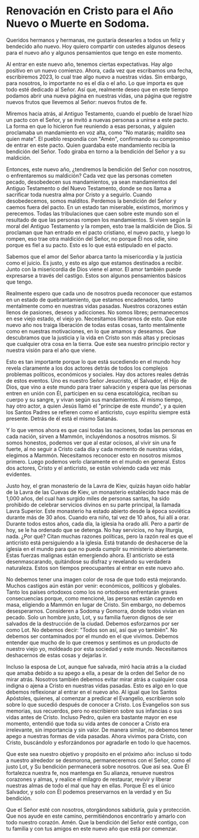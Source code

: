 # Renovación en Cristo para el Año Nuevo o Muerte en Sodoma.  

Queridos hermanos y hermanas, me gustaría desearles a todos un feliz y bendecido año nuevo. Hoy quiero compartir con ustedes algunos deseos para el nuevo año y algunos pensamientos que tengo en este momento.  

Al entrar en este nuevo año, tenemos ciertas expectativas. Hay algo positivo en un nuevo comienzo. Ahora, cada vez que escribamos una fecha, escribiremos 2023, lo cual trae algo nuevo a nuestras vidas. Sin embargo, para nosotros, lo importante no es el día o el año. Lo que importa es que todo esté dedicado al Señor. Así que, realmente deseo que en este tiempo podamos abrir una nueva página en nuestras vidas, una página que registre nuevos frutos que llevemos al Señor: nuevos frutos de fe.  

Miremos hacia atrás, al Antiguo Testamento, cuando el pueblo de Israel hizo un pacto con el Señor, y se invitó a nuevas personas a unirse a este pacto. La forma en que lo hicieron fue reuniendo a esas personas, y alguien proclamaba un mandamiento en voz alta, como "No matarás; maldito sea quien mate". El pueblo respondía con "Amén", confirmando su compromiso de entrar en este pacto. Quien guardaba este mandamiento recibía la bendición del Señor. Todo giraba en torno a la bendición del Señor y a su maldición.  

Entonces, este nuevo año, ¿tendremos la bendición del Señor con nosotros, o enfrentaremos su maldición? Cada vez que las personas cometen pecado, desobedecen sus mandamientos, ya sean mandamientos del Antiguo Testamento o del Nuevo Testamento, donde se nos llama a sacrificar toda nuestra alma por Cristo y a seguirlo. Cuando desobedecemos, somos malditos. Perdemos la bendición del Señor y caemos fuera del pacto. En un estado tan miserable, existimos, morimos y perecemos. Todas las tribulaciones que caen sobre este mundo son el resultado de que las personas rompen los mandamientos. Si viven según la moral del Antiguo Testamento y la rompen, esto trae la maldición de Dios. Si proclaman que han entrado en el pacto cristiano, el nuevo pacto, y luego lo rompen, eso trae otra maldición del Señor, no porque Él nos odie, sino porque es fiel a su pacto. Esto es lo que está estipulado en el pacto.  

Sabemos que el amor del Señor abarca tanto la misericordia y la justicia como el juicio. Es justo, y esto es algo que estamos destinados a recibir. Junto con la misericordia de Dios viene el amor. El amor también puede expresarse a través del castigo. Estos son algunos pensamientos básicos que tengo.  

Realmente espero que cada uno de nosotros pueda reconocer que estamos en un estado de quebrantamiento, que estamos encadenados, tanto mentalmente como en nuestras vidas pasadas. Nuestros corazones están llenos de pasiones, deseos y adicciones. No somos libres; permanecemos en ese viejo estado, el viejo yo. Necesitamos liberarnos de esto. Que este nuevo año nos traiga liberación de todas estas cosas, tanto mentalmente como en nuestras motivaciones, en lo que amamos y deseamos. Que descubramos que la justicia y la vida en Cristo son más altas y preciosas que cualquier otra cosa en la tierra. Que este sea nuestro principio rector y nuestra visión para el año que viene.  

Esto es tan importante porque lo que está sucediendo en el mundo hoy revela claramente a los dos actores detrás de todos los complejos problemas políticos, económicos y sociales. Hay dos actores reales detrás de estos eventos. Uno es nuestro Señor Jesucristo, el Salvador, el Hijo de Dios, que vino a este mundo para traer salvación y espera que las personas entren en unión con Él, participen en su cena escatológica, reciban su cuerpo y su sangre, y vivan según sus mandamientos. Al mismo tiempo, hay otro actor, a quien Jesús llamó el "príncipe de este mundo", y a quien los Santos Padres se refieren como el anticristo, cuyo espíritu siempre está presente. Detrás de él está el mismo Satanás.  

Y lo que vemos ahora es que casi todas las naciones, todas las personas en cada nación, sirven a Mammón, incluyéndonos a nosotros mismos. Si somos honestos, podemos ver que al estar ociosos, al vivir sin una fe fuerte, al no seguir a Cristo cada día y cada momento de nuestras vidas, elegimos a Mammón. Necesitamos reconocer esto en nosotros mismos primero. Luego podemos verlo claramente en el mundo en general. Estos dos actores, Cristo y el anticristo, se están volviendo cada vez más evidentes.  

Justo hoy, el gran monasterio de la Lavra de Kiev, quizás hayan oído hablar de la Lavra de las Cuevas de Kiev, un monasterio establecido hace más de 1,000 años, del cual han surgido miles de personas santas, ha sido prohibido de celebrar servicios divinos en su parte principal, la llamada Lavra Superior. Este monasterio ha estado abierto desde la época soviética durante más de 30 años. Cuando era niño, tal vez de 10 años, fui allí a orar. Durante todos estos años, cada día, la iglesia ha orado allí. Pero a partir de hoy, se le ha ordenado que se detenga. No hay servicios, no hay liturgia, nada. ¿Por qué? Citan muchas razones políticas, pero la razón real es que el anticristo está persiguiendo a la iglesia. Está tratando de deshacerse de la iglesia en el mundo para que no pueda cumplir su ministerio abiertamente. Estas fuerzas malignas están emergiendo ahora. El anticristo se está desenmascarando, quitándose su disfraz y revelando su verdadera naturaleza. Estos son tiempos preocupantes al entrar en este nuevo año.  

No debemos tener una imagen color de rosa de que todo está mejorando. Muchos castigos aún están por venir: económicos, políticos y globales. Tanto los países ortodoxos como los no ortodoxos enfrentarán graves consecuencias porque, como mencioné, las personas están cayendo en masa, eligiendo a Mammón en lugar de Cristo. Sin embargo, no debemos desesperarnos. Consideren a Sodoma y Gomorra, donde todos vivían en pecado. Solo un hombre justo, Lot, y su familia fueron dignos de ser salvados de la destrucción de la ciudad. Debemos esforzarnos por ser como Lot. No debemos decir: "Todos son así, así que yo también". No debemos ser contaminados por el mundo en el que vivimos. Debemos entender que mucho de lo que creemos y sentimos es un producto de nuestro viejo yo, moldeado por esta sociedad y este mundo. Necesitamos deshacernos de estas cosas y dejarlas ir.

Incluso la esposa de Lot, aunque fue salvada, miró hacia atrás a la ciudad que amaba debido a su apego a ella, a pesar de la orden del Señor de no mirar atrás. Nosotros también debemos evitar mirar atrás a cualquier cosa indigna o ajena a Cristo en nuestras vidas pasadas. Esto es algo en lo que debemos reflexionar al entrar en el nuevo año. Al igual que los Santos Apóstoles, quienes, al comenzar a predicar el Evangelio, escribieron solo sobre lo que sucedió después de conocer a Cristo. Los Evangelios son sus memorias, sus recuerdos, pero no escribieron sobre sus infancias o sus vidas antes de Cristo. Incluso Pedro, quien era bastante mayor en ese momento, entendió que toda su vida antes de conocer a Cristo era irrelevante, sin importancia y sin valor. De manera similar, no debemos tener apego a nuestras formas de vida pasadas. Ahora vivimos para Cristo, con Cristo, buscándolo y esforzándonos por agradarle en todo lo que hacemos.

Que este sea nuestro objetivo y propósito en el próximo año: incluso si todo a nuestro alrededor se desmorona, permaneceremos con el Señor, como el justo Lot, y Su bendición permanecerá sobre nosotros. Que así sea. Que Él fortalezca nuestra fe, nos mantenga en Su alianza, renueve nuestros corazones y almas, y realice el milagro de restaurar, revivir y liberar nuestras almas de todo el mal que hay en ellas. Porque Él es el único Salvador, y solo con Él podemos preservarnos en la verdad y en Su bendición.

Que el Señor esté con nosotros, otorgándonos sabiduría, guía y protección. Que nos ayude en este camino, permitiéndonos encontrarlo y amarlo con todo nuestro corazón. Amén. Que la bendición del Señor esté contigo, con tu familia y con tus amigos en este nuevo año que está por comenzar.


